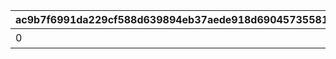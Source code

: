 |ac9b7f6991da229cf588d639894eb37aede918d69045735581bd629c5d157d18|14baf28290561af051f93f6e3de4212eb7496590cd6eb994164f8497fe8a5ee5|ce7854781285e11f31355853d0bf7696b020dca7078cde005d5b1f6eadc516f1|9c73d477b005e93b091ff997f6a89de7ecce8a09ba254e09511726b9edf110b8|125b38c61687cefbe3a5f15ed32e5dc0d2f58345a9517308f1993f7bec9069de|d6d6b78621b0d4244907a16c8cf343b68216658ace5da4eb09a7f5b0a1171443|14761ed3f629db14ca14eb5d94df3009adfb38d5ef597255f72e00bb9859f421|8689152d44af41b86d7ec310d5331bbc5787ea0b0fc97aca7ef81851ccded8b5|d6844760846e1fbe297757a239ba1b6734187bfab5a5d22af68ad6eec6410e2f|90501120274129fac0fc0136ff3c1433d08677eb434c04ac5eec8c6237af006e|fa73cdbcab86375d2a3286a42c3f45e96fdadb380fb60dc255b17a5156041b3e|3236efa1cb775545d6eb5c4dbc377dec0e81c1cfdfc005bab4b4b9c9580b6c06|7e2e33692dd89bb31759fe7e2b2a31d5c47f4131bea0344bce3d1e98e2bfb3af|070f6cb83c8cf8d5dc3c8d4b76bb5e23d9d31a99d8afa1eed4788d7704fc4e19|bf80d9292c572fb10f1d9adfb6d94015b7dbaeabf98580d4b444b8a7788e2562|b170a3e3ae462945bd5c922c209616fc23367e1d270ff931958547bb6bc71b84|addbb546edaf739c25aad56a1bac878715a9111af82057992f9065d45b4ea81d|6fb3e899a3ad9a5bee809663a6149e2166e3a5ca1817241c304e72ab0ef23bba|
| --- | --- | --- | --- | --- | --- | --- | --- | --- | --- | --- | --- | --- | --- | --- | --- | --- | --- |
|0|0|1|11001021|0|0|300000|0|0|0|スコアを累計で300000獲得しよう|0|15|1|0|0|0|0|
